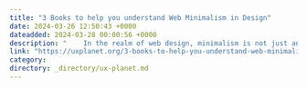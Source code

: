 ```yaml
---
title: "3 Books to help you understand Web Minimalism in Design"
date: 2024-03-26 12:50:43 +0000
dateadded: 2024-03-28 00:00:56 +0000
description: "    In the realm of web design, minimalism is not just an aesthetic; it is a philosophy that emphasizes simplicity, functionality, and clarity…  Continue reading on UX Planet »  "
link: "https://uxplanet.org/3-books-to-help-you-understand-web-minimalism-in-design-cd8f4f1d728c?source=rss----819cc2aaeee0---4"
category:
directory: _directory/ux-planet.md
---
```

